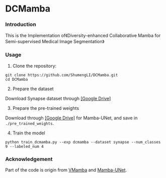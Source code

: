 # DCMamba

### Introduction

This is the Implementation of《Diversity-enhanced Collaborative Mamba for Semi-supervised Medical Image Segmentation》

### Usage
1. Clone the repository:
```
git clone https://github.com/ShumengLI/DCMamba.git 
cd DCMamba
```

2. Prepare the dataset

Download Synapse dataset through [[Google Drive]](https://drive.google.com/file/d/1pO_YBx_3OCzadYQXzKsUqmXH6Ghv-z2y/view?usp=sharing)

3. Prepare the pre-trained weights

Download through [[Google Drive]](https://drive.google.com/file/d/1uUPsr7XeqayCxlspqBHbg5zIWx0JYtSX/view?usp=sharing) for Mamba-UNet, and save in `./pre_trained_weights`.

4. Train the model
```
python train_dcmamba.py --exp dcmamba --dataset synapse --num_classes 9 --labeled_num 4
```

### Acknowledgement

Part of the code is origin from [VMamba](https://github.com/MzeroMiko/VMamba) and [Mamba-UNet](https://github.com/ziyangwang007/Mamba-UNet/tree/main). 
